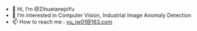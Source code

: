 - 👋 Hi, I’m @ZihuatanejoYu
- 👀 I’m interested in Computer Vision, Industrial Image Anomaly Detection
- 📫 How to reach me : yu_jw01@163.com

<!---
ZihuatanejoYu/ZihuatanejoYu is a ✨ special ✨ repository because its `README.md` (this file) appears on your GitHub profile.
You can click the Preview link to take a look at your changes.
--->
